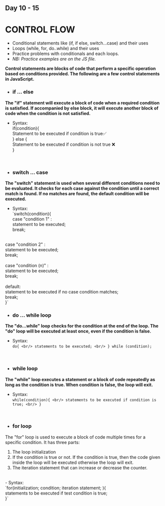 ## Day 10 - 15 <br/>
# CONTROL FLOW
- Conditional statements like (if, if else, switch...case) and their uses
- Loops (while, for, do..while) and their uses
- Practice problems with conditionals and each loops.
- *NB: Practice examples are on the JS file.*

**Control statements are blocks of code that perform a specific operation based on conditions provided. The following are a few control statements in JavaScript.** <br/>

- ### if ... else

 **The "if" statement will execute a block of code when a required condition is satisfied. If accompanied by else block, it will execute another block of code when the condition is not satisfied.** <br/>

 - Syntax: <br/>
 if(condition){ <br/>
    Statement to be executed if condition is true✅ <br/>
  } else { <br/>
    Statement to be executed if condition is not true ❌ <br/>
  } <br/>
 <br/>

 - ### switch ... case

 **The "switch" statement is used  when several different conditions need to be evaluated. It checks for each case against the condition until a correct match is found. If no matches are found, the default condition will be executed.** <br/>

 - Syntax: <br/>
 `switch(condition){ <br/>
    case "condition 1" : <br/>
    statement to be executed; <br/>
    break; <br/>
<br/>
    case "condition 2" : <br/>
    statement to be executed; <br/>
    break; <br/>
<br/>
    case "condition (n)" : <br/>
    statement to be executed; <br/>
    break; <br/>
<br/>
    default: <br/>
    statement to be executed if no case condition matches; <br/>
    break; <br/>
 }` <br/>


- ### do ... while loop
**The "do...while" loop checks for the condition at the end of the loop. The "do" loop will be executed at least once, even if the condition is false.** <br/>

- Syntax: <br/>
`do{ <br/>
  statements to be executed; <br/>
} while (condition);` <br/>
<br/>

- ### while loop
**The "while" loop executes a statement or a block of code repeatedly as long as the condition is true. When condition is false, the loop will exit.** <br/>

- Syntax: <br/>
`while(condition){ <br/>
  statements to be executed if condition is true; <br/>
}` <br/>
<br/>  

- ### for loop
The "for" loop is used to execute a block of code multiple times for a specific condition. It has three parts: <br/>
  1. The loop initialization <br/>
  2. If the condition is true or not. If the condition is true, then the code given inside the loop will be executed otherwise the loop will exit. <br/>
  3. The iteration statement that can increase or decrease the counter. <br/>
  <br/>
- Syntax: <br/>
`for(initialization; condition; iteration statement; ){ <br/>
  statements to be executed if test condition is true; <br/>
}` <br/>
<br/>
